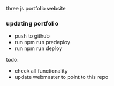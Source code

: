 three js portfolio website

### updating portfolio
- push to github
- run npm run predeploy
- run npm run deploy


todo:
 - check all functionality
 - update webmaster to point to this repo